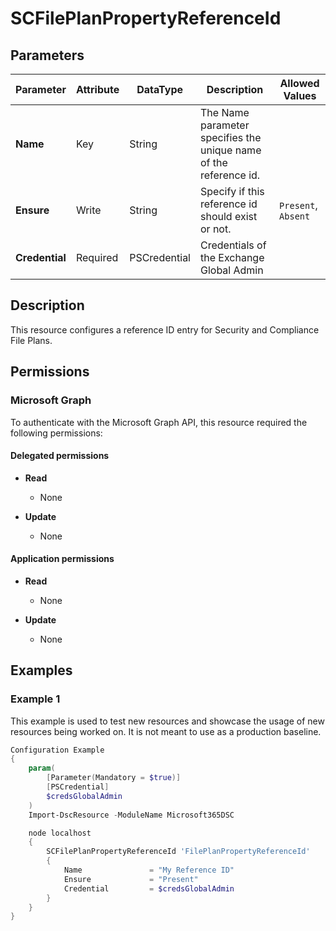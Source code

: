 ﻿# SCFilePlanPropertyReferenceId

## Parameters

| Parameter | Attribute | DataType | Description | Allowed Values |
| --- | --- | --- | --- | --- |
| **Name** | Key | String | The Name parameter specifies the unique name of the reference id. | |
| **Ensure** | Write | String | Specify if this reference id should exist or not. | `Present`, `Absent` |
| **Credential** | Required | PSCredential | Credentials of the Exchange Global Admin | |

## Description

This resource configures a reference ID entry for Security and
Compliance File Plans.

## Permissions

### Microsoft Graph

To authenticate with the Microsoft Graph API, this resource required the following permissions:

#### Delegated permissions

- **Read**

    - None

- **Update**

    - None

#### Application permissions

- **Read**

    - None

- **Update**

    - None

## Examples

### Example 1

This example is used to test new resources and showcase the usage of new resources being worked on.
It is not meant to use as a production baseline.

```powershell
Configuration Example
{
    param(
        [Parameter(Mandatory = $true)]
        [PSCredential]
        $credsGlobalAdmin
    )
    Import-DscResource -ModuleName Microsoft365DSC

    node localhost
    {
        SCFilePlanPropertyReferenceId 'FilePlanPropertyReferenceId'
        {
            Name               = "My Reference ID"
            Ensure             = "Present"
            Credential         = $credsGlobalAdmin
        }
    }
}
```

